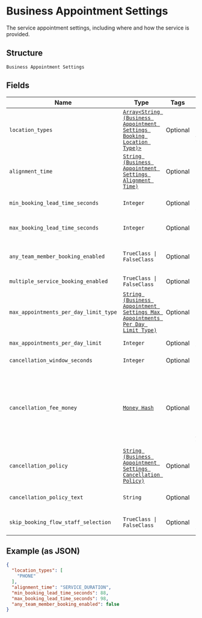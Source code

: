 
# Business Appointment Settings

The service appointment settings, including where and how the service is provided.

## Structure

`Business Appointment Settings`

## Fields

| Name | Type | Tags | Description |
|  --- | --- | --- | --- |
| `location_types` | [`Array<String (Business Appointment Settings Booking Location Type)>`](../../doc/models/business-appointment-settings-booking-location-type.md) | Optional | Types of the location allowed for bookings.<br>See [BusinessAppointmentSettingsBookingLocationType](#type-businessappointmentsettingsbookinglocationtype) for possible values |
| `alignment_time` | [`String (Business Appointment Settings Alignment Time)`](../../doc/models/business-appointment-settings-alignment-time.md) | Optional | Time units of a service duration for bookings. |
| `min_booking_lead_time_seconds` | `Integer` | Optional | The minimum lead time in seconds before a service can be booked. A booking must be created at least this amount of time before its starting time. |
| `max_booking_lead_time_seconds` | `Integer` | Optional | The maximum lead time in seconds before a service can be booked. A booking must be created at most this amount of time before its starting time. |
| `any_team_member_booking_enabled` | `TrueClass \| FalseClass` | Optional | Indicates whether a customer can choose from all available time slots and have a staff member assigned<br>automatically (`true`) or not (`false`). |
| `multiple_service_booking_enabled` | `TrueClass \| FalseClass` | Optional | Indicates whether a customer can book multiple services in a single online booking. |
| `max_appointments_per_day_limit_type` | [`String (Business Appointment Settings Max Appointments Per Day Limit Type)`](../../doc/models/business-appointment-settings-max-appointments-per-day-limit-type.md) | Optional | Types of daily appointment limits. |
| `max_appointments_per_day_limit` | `Integer` | Optional | The maximum number of daily appointments per team member or per location. |
| `cancellation_window_seconds` | `Integer` | Optional | The cut-off time in seconds for allowing clients to cancel or reschedule an appointment. |
| `cancellation_fee_money` | [`Money Hash`](../../doc/models/money.md) | Optional | Represents an amount of money. `Money` fields can be signed or unsigned.<br>Fields that do not explicitly define whether they are signed or unsigned are<br>considered unsigned and can only hold positive amounts. For signed fields, the<br>sign of the value indicates the purpose of the money transfer. See<br>[Working with Monetary Amounts](https://developer.squareup.com/docs/build-basics/working-with-monetary-amounts)<br>for more information. |
| `cancellation_policy` | [`String (Business Appointment Settings Cancellation Policy)`](../../doc/models/business-appointment-settings-cancellation-policy.md) | Optional | The category of the seller’s cancellation policy. |
| `cancellation_policy_text` | `String` | Optional | The free-form text of the seller's cancellation policy.<br>**Constraints**: *Maximum Length*: `65536` |
| `skip_booking_flow_staff_selection` | `TrueClass \| FalseClass` | Optional | Indicates whether customers has an assigned staff member (`true`) or can select s staff member of their choice (`false`). |

## Example (as JSON)

```json
{
  "location_types": [
    "PHONE"
  ],
  "alignment_time": "SERVICE_DURATION",
  "min_booking_lead_time_seconds": 88,
  "max_booking_lead_time_seconds": 98,
  "any_team_member_booking_enabled": false
}
```

